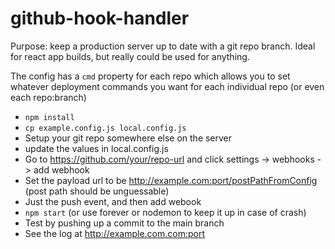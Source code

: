 # github-hook-handler

Purpose: keep a production server up to date with a git repo branch. Ideal for react app builds, but really could be used for anything.

The config has a `cmd` property for each repo which allows you to set whatever deployment commands you want for each individual repo (or even each repo:branch)


* `npm install`
* `cp example.config.js local.config.js`
* Setup your git repo somewhere else on the server
* update the values in local.config.js
* Go to https://github.com/your/repo-url and click settings -> webhooks -> add webhook
* Set the payload url to be http://example.com:port/postPathFromConfig (post path should be unguessable)
* Just the push event, and then add webook
* `npm start` (or use forever or nodemon to keep it up in case of crash)
* Test by pushing up a commit to the main branch
* See the log at http://example.com.com:port
